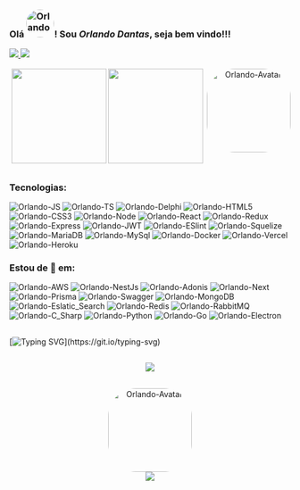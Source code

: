 ### Olá <img alt="Orlando-Avatar" height="50" style="border-radius:50px;" src="https://user-images.githubusercontent.com/80732078/170845687-324b0c1b-9dbc-4f5c-afd3-8f940d174832.png">! Sou *Orlando Dantas*, seja bem vindo!!!

<div> 
  <a href = "mailto:orlandodantas.1@hotmail.com" target="_blank">
    <img src="https://img.shields.io/badge/Microsoft_Outlook-0078D4?style=for-the-badge&logo=microsoft-outlook&logoColor=white" target="_blank">
  </a>
  <a href="https://www.linkedin.com/in/orlando-dantas" target="_blank">
    <img src="https://img.shields.io/badge/-LinkedIn-%230077B5?style=for-the-badge&logo=linkedin&logoColor=white" target="_blank">
  </a> 
</div> 

<br />
<div align="center">
  <img height="170em" src='https://github-readme-stats.vercel.app/api?username=orlandodantas&show_icons=true&theme=dracula&include_all_commits=true&count_private=true' />
  <img height="170em" src="https://github-readme-stats.vercel.app/api/top-langs/?username=orlandodantas&layout=compact&langs_count=10&theme=dracula&count_private=true"/>
  
  <img align="right" alt="Orlando-Avatar" height="150" style="border-radius:50px;" src="https://sdk.bitmoji.com/render/panel/5e845383-93bc-40c1-bdde-3574c1b7c810-b39352ef-8bac-42fc-ad57-d64330de2f75-v1.png?transparent=1&palette=1">
</div>

##
### Tecnologias:

<div>
  <img alt='Orlando-JS' src='https://img.shields.io/badge/JavaScript-323330?style=for-the-badge&logo=javascript&logoColor=F7DF1E' />
  <img alt='Orlando-TS' src='https://img.shields.io/badge/TypeScript-007ACC?style=for-the-badge&logo=typescript&logoColor=white' />
  <img alt='Orlando-Delphi' src='https://img.shields.io/badge/Delphi-B22222?style=for-the-badge&logo=delphi&logoColor=white' />
  <img alt='Orlando-HTML5' src='https://img.shields.io/badge/HTML5-E34F26?style=for-the-badge&logo=html5&logoColor=white' />
  <img alt='Orlando-CSS3' src='https://img.shields.io/badge/CSS3-1572B6?style=for-the-badge&logo=css3&logoColor=white' />

  <img alt='Orlando-Node' src='https://img.shields.io/badge/Node.js-339933?style=for-the-badge&logo=nodedotjs&logoColor=white' />
  <img alt='Orlando-React' src='https://img.shields.io/badge/React-20232A?style=for-the-badge&logo=react&logoColor=61DAFB' />
  <img alt='Orlando-Redux' src='https://img.shields.io/badge/Redux-593D88?style=for-the-badge&logo=redux&logoColor=white' />
  <img alt='Orlando-Express' src='https://img.shields.io/badge/Express.js-000000?style=for-the-badge&logo=express&logoColor=white' />
  <img alt='Orlando-JWT' src='https://img.shields.io/badge/JWT-000000?style=for-the-badge&logo=JSON%20web%20tokens&logoColor=white' />
  <img alt='Orlando-ESlint' src='https://img.shields.io/badge/eslint-3A33D1?style=for-the-badge&logo=eslint&logoColor=white' />
  <img alt='Orlando-Squelize' src='https://img.shields.io/badge/Sequelize-52B0E7?style=for-the-badge&logo=Sequelize&logoColor=white' />
  <img alt='Orlando-MariaDB' src='https://img.shields.io/badge/MariaDB-003545?style=for-the-badge&logo=mariadb&logoColor=white' />
  <img alt='Orlando-MySql' src='https://img.shields.io/badge/MySQL-005C84?style=for-the-badge&logo=mysql&logoColor=white' />
  <img alt='Orlando-Docker' src='https://img.shields.io/badge/Docker-2CA5E0?style=for-the-badge&logo=docker&logoColor=white' />
  <img alt='Orlando-Vercel' src='https://img.shields.io/badge/Vercel-000000?style=for-the-badge&logo=vercel&logoColor=white' />
  <img alt='Orlando-Heroku' src='https://img.shields.io/badge/Heroku-430098?style=for-the-badge&logo=heroku&logoColor=white' />
</div>
  
### Estou de 👀 em:

<div>
<img alt='Orlando-AWS' src='https://img.shields.io/badge/Amazon_AWS-FF9900?style=for-the-badge&logo=amazonaws&logoColor=white' />
<img alt='Orlando-NestJs' src='https://img.shields.io/badge/nestjs-E0234E?style=for-the-badge&logo=nestjs&logoColor=white' />
<img alt='Orlando-Adonis' src='https://img.shields.io/badge/adonis%20js-220052?style=for-the-badge&logo=adonisjs&logoColor=white' />
<img alt='Orlando-Next' src='https://img.shields.io/badge/next.js-000000?style=for-the-badge&logo=nextdotjs&logoColor=white' />
<img alt='Orlando-Prisma' src='https://img.shields.io/badge/Prisma-3982CE?style=for-the-badge&logo=Prisma&logoColor=white' />
<img alt='Orlando-Swagger' src='https://img.shields.io/badge/Swagger-85EA2D?style=for-the-badge&logo=Swagger&logoColor=white' />
<img alt='Orlando-MongoDB' src='https://img.shields.io/badge/MongoDB-4EA94B?style=for-the-badge&logo=mongodb&logoColor=white' />
<img alt='Orlando-Eslatic_Search' src='https://img.shields.io/badge/Elastic_Search-005571?style=for-the-badge&logo=elasticsearch&logoColor=white' />
<img alt='Orlando-Redis' src='https://img.shields.io/badge/redis-%23DD0031.svg?&style=for-the-badge&logo=redis&logoColor=white' />
<img alt='Orlando-RabbitMQ' src='https://img.shields.io/badge/rabbitmq-%23FF6600.svg?&style=for-the-badge&logo=rabbitmq&logoColor=white' />
<img alt='Orlando-C_Sharp' src='https://img.shields.io/badge/C%23-239120?style=for-the-badge&logo=c-sharp&logoColor=white' />
<img alt='Orlando-Python' src='https://img.shields.io/badge/Python-FFD43B?style=for-the-badge&logo=python&logoColor=blue' />
<img alt='Orlando-Go' src='https://img.shields.io/badge/Go-00ADD8?style=for-the-badge&logo=go&logoColor=white' />
<img alt='Orlando-Electron' src='https://img.shields.io/badge/Electron-2B2E3A?style=for-the-badge&logo=electron&logoColor=9FEAF9' />
</div>

##

[![Typing SVG](https://readme-typing-svg.herokuapp.com?color=F74E9C&center=true&multiline=true&width=800&height=130&lines=Atualmente+Trabalho+com+desenvolvimento+desktop+em+Delphi%2C;e+estou+estudando+desenvolvimento+Web+Full+Stack+na+Trybe.;Super+apaixonado+por+tecnologia%2C+estou+bastante+empolgado%2C;em+poder+juntar+o+melhor+dos+dois+mundos%2C+assim+podendo;mudar+a+vida+de+muito+mais+pessoas.)](https://git.io/typing-svg)

##

<div align='center'> 
  <img src='https://github-profile-summary-cards.vercel.app/api/cards/profile-details?username=orlandodantas&theme=dracula' />
</div>

##

<div align="center"> 
  <img align="center" alt="Orlando-Avatar" height="150" style="border-radius:50px;" src="https://user-images.githubusercontent.com/80732078/170845276-0077fa9a-5b11-4a41-8f00-de69765fcb94.png">
</div>

<div align="center"> 
  <img align='center' src='https://hits.seeyoufarm.com/api/count/incr/badge.svg?url=https%3A%2F%2Fgithub.com%2F{orlandodantas}1212%2Fhit-counter' />
</div>


